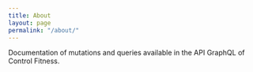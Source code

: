 ```yaml
---
title: About
layout: page
permalink: "/about/"
---
```


Documentation of mutations and queries available in the API GraphQL of Control Fitness.